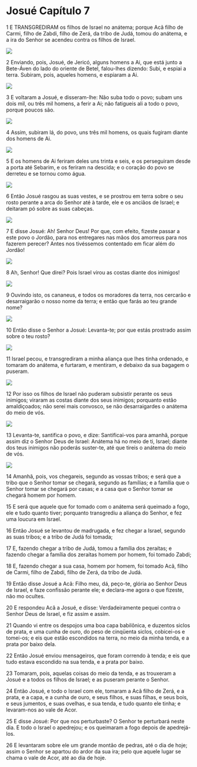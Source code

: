 # Josué Capítulo 7

1	E TRANSGREDIRAM os filhos de Israel no anátema; porque Acã filho de Carmi, filho de Zabdi, filho de Zerá, da tribo de Judá, tomou do anátema, e a ira do Senhor se acendeu contra os filhos de Israel.

![](.img/06_Jo_07_01_RG.jpg)

2	Enviando, pois, Josué, de Jericó, alguns homens a Ai, que está junto a Bete-Áven do lado do oriente de Betel, falou-lhes dizendo: Subi, e espiai a terra. Subiram, pois, aqueles homens, e espiaram a Ai.

![](.img/06_Jo_07_02_RG.jpg)

3	E voltaram a Josué, e disseram-lhe: Não suba todo o povo; subam uns dois mil, ou três mil homens, a ferir a Ai; não fatigueis ali a todo o povo, porque poucos são.

![](.img/06_Jo_07_03_RG.jpg)

4	Assim, subiram lá, do povo, uns três mil homens, os quais fugiram diante dos homens de Ai.

![](.img/06_Jo_07_04_RG.jpg)

5	E os homens de Ai feriram deles uns trinta e seis, e os perseguiram desde a porta até Sebarim, e os feriram na descida; e o coração do povo se derreteu e se tornou como água.

![](.img/06_Jo_07_05_RG.jpg)

6	Então Josué rasgou as suas vestes, e se prostrou em terra sobre o seu rosto perante a arca do Senhor até à tarde, ele e os anciãos de Israel; e deitaram pó sobre as suas cabeças.

![](.img/06_Jo_07_06_RG.jpg)

7	E disse Josué: Ah! Senhor Deus! Por que, com efeito, fizeste passar a este povo o Jordão, para nos entregares nas mãos dos amorreus para nos fazerem perecer? Antes nos tivéssemos contentado em ficar além do Jordão!

![](.img/06_Jo_07_07_RG.jpg)

8	Ah, Senhor! Que direi? Pois Israel virou as costas diante dos inimigos!

![](.img/06_Jo_07_08_RG.jpg)

9	Ouvindo isto, os cananeus, e todos os moradores da terra, nos cercarão e desarraigarão o nosso nome da terra; e então que farás ao teu grande nome?

![](.img/06_Jo_07_09_RG.jpg)

10	Então disse o Senhor a Josué: Levanta-te; por que estás prostrado assim sobre o teu rosto?

![](.img/06_Jo_07_10_RG.jpg)

11	Israel pecou, e transgrediram a minha aliança que lhes tinha ordenado, e tomaram do anátema, e furtaram, e mentiram, e debaixo da sua bagagem o puseram.

![](.img/06_Jo_07_11_RG.jpg)

12	Por isso os filhos de Israel não puderam subsistir perante os seus inimigos; viraram as costas diante dos seus inimigos; porquanto estão amaldiçoados; não serei mais convosco, se não desarraigardes o anátema do meio de vós.

![](.img/06_Jo_07_12_RG.jpg)

13	Levanta-te, santifica o povo, e dize: Santificai-vos para amanhã, porque assim diz o Senhor Deus de Israel: Anátema há no meio de ti, Israel; diante dos teus inimigos não poderás suster-te, até que tireis o anátema do meio de vós.

![](.img/06_Jo_07_13_RG.jpg)

14	Amanhã, pois, vos chegareis, segundo as vossas tribos; e será que a tribo que o Senhor tomar se chegará, segundo as famílias; e a família que o Senhor tomar se chegará por casas; e a casa que o Senhor tomar se chegará homem por homem.

15	E será que aquele que for tomado com o anátema será queimado a fogo, ele e tudo quanto tiver; porquanto transgrediu a aliança do Senhor, e fez uma loucura em Israel.

16	Então Josué se levantou de madrugada, e fez chegar a Israel, segundo as suas tribos; e a tribo de Judá foi tomada;

17	E, fazendo chegar a tribo de Judá, tomou a família dos zeraítas; e fazendo chegar a família dos zeraítas homem por homem, foi tomado Zabdi;

18	E, fazendo chegar a sua casa, homem por homem, foi tomado Acã, filho de Carmi, filho de Zabdi, filho de Zerá, da tribo de Judá.

19	Então disse Josué a Acã: Filho meu, dá, peço-te, glória ao Senhor Deus de Israel, e faze confissão perante ele; e declara-me agora o que fizeste, não mo ocultes.

20	E respondeu Acã a Josué, e disse: Verdadeiramente pequei contra o Senhor Deus de Israel, e fiz assim e assim.

21	Quando vi entre os despojos uma boa capa babilônica, e duzentos siclos de prata, e uma cunha de ouro, do peso de cinqüenta siclos, cobicei-os e tomei-os; e eis que estão escondidos na terra, no meio da minha tenda, e a prata por baixo dela.

22	Então Josué enviou mensageiros, que foram correndo à tenda; e eis que tudo estava escondido na sua tenda, e a prata por baixo.

23	Tomaram, pois, aquelas coisas do meio da tenda, e as trouxeram a Josué e a todos os filhos de Israel; e as puseram perante o Senhor.

24	Então Josué, e todo o Israel com ele, tomaram a Acã filho de Zerá, e a prata, e a capa, e a cunha de ouro, e seus filhos, e suas filhas, e seus bois, e seus jumentos, e suas ovelhas, e sua tenda, e tudo quanto ele tinha; e levaram-nos ao vale de Acor.

25	E disse Josué: Por que nos perturbaste? O Senhor te perturbará neste dia. E todo o Israel o apedrejou; e os queimaram a fogo depois de apedrejá-los.

26	E levantaram sobre ele um grande montão de pedras, até o dia de hoje; assim o Senhor se apartou do ardor da sua ira; pelo que aquele lugar se chama o vale de Acor, até ao dia de hoje.

